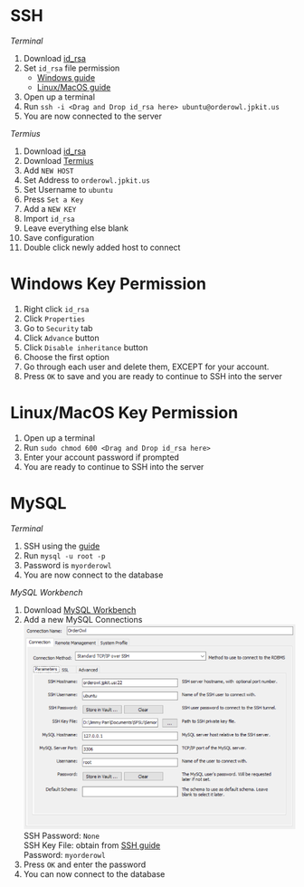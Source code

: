 # SSH
*Terminal*
1. Download [id_rsa](id_rsa)
2. Set `id_rsa` file permission
	- [Windows guide](#windows-key-permission)
	- [Linux/MacOS guide](#linuxmacos-key-permission)
3. Open up a terminal
4. Run `ssh -i <Drag and Drop id_rsa here> ubuntu@orderowl.jpkit.us`
5. You are now connected to the server

*Termius*
1. Download [id_rsa](id_rsa)
2. Download [Termius](https://termius.com/download)
3. Add `NEW HOST`
4. Set Address to `orderowl.jpkit.us`
5. Set Username to `ubuntu`
6. Press `Set a Key`
7. Add a `NEW KEY`
8. Import `id_rsa`
9. Leave everything else blank
10. Save configuration
11. Double click newly added host to connect

# Windows Key Permission
1. Right click `id_rsa`
2. Click `Properties`
3. Go to `Security` tab
4. Click `Advance` button
5. Click `Disable inheritance` button
6. Choose the first option
7. Go through each user and delete them, EXCEPT for your account.
8. Press `OK` to save and you are ready to continue to SSH into the server

# Linux/MacOS Key Permission
1. Open up a terminal
2. Run `sudo chmod 600 <Drag and Drop id_rsa here>`
3. Enter your account password if prompted
4. You are ready to continue to SSH into the server

# MySQL
*Terminal*
1. SSH using the [guide](#ssh)
2. Run `mysql -u root -p`
3. Password is `myorderowl`
4. You are now connect to the database

*MySQL Workbench*
1. Download [MySQL Workbench](https://dev.mysql.com/downloads/workbench/)
2. Add a new MySQL Connections
![MySQL credentials](tutorial/MySQL.png)<br />
SSH Password: `None`<br />
SSH Key File: obtain from [SSH guide](#ssh)<br />
Password: `myorderowl`
3. Press `OK` and enter the password
4. You can now connect to the database